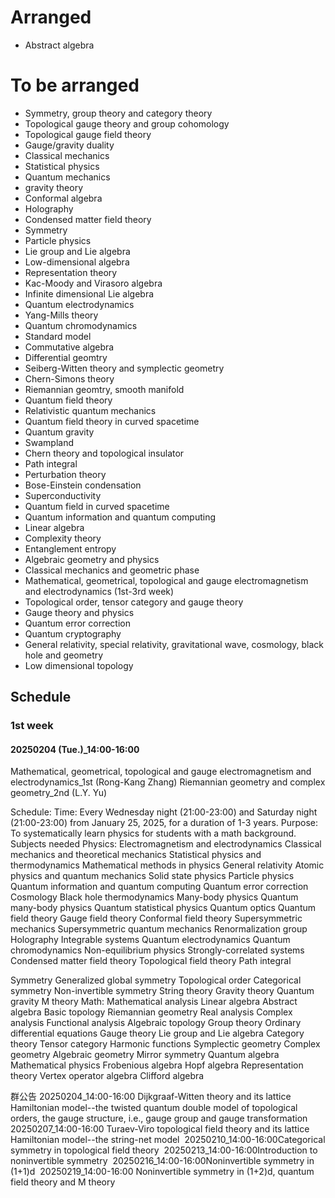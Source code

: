 # Arranged

* Abstract algebra

# To be arranged

* Symmetry, group theory and category theory
* Topological gauge theory and group cohomology
* Topological gauge field theory
* Gauge/gravity duality
* Classical mechanics
* Statistical physics
* Quantum mechanics
* gravity theory
* Conformal algebra
* Holography
* Condensed matter field theory
* Symmetry
* Particle physics
* Lie group and Lie algebra
* Low-dimensional algebra
* Representation theory
* Kac-Moody and Virasoro algebra
* Infinite dimensional Lie algebra
* Quantum electrodynamics
* Yang-Mills theory
* Quantum chromodynamics
* Standard model
* Commutative algebra
* Differential geomtry
* Seiberg-Witten theory and symplectic geometry
* Chern-Simons theory
* Riemannian geomtry, smooth manifold
* Quantum field theory
* Relativistic quantum mechanics
* Quantum field theory in curved spacetime
* Quantum gravity
* Swampland
* Chern theory and topological insulator
* Path integral
* Perturbation theory
* Bose-Einstein condensation
* Superconductivity
* Quantum field in curved spacetime
* Quantum information and quantum computing
* Linear algebra
* Complexity theory
* Entanglement entropy
* Algebraic geometry and physics
* Classical mechanics and geometric phase
* Mathematical, geometrical, topological and gauge electromagnetism and electrodynamics (1st-3rd week)
* Topological order, tensor category and gauge theory
* Gauge theory and physics
* Quantum error correction
* Quantum cryptography
* General relativity, special relativity, gravitational wave, cosmology, black hole and geometry
* Low dimensional topology

## Schedule

### 1st week

#### 20250204 (Tue.)\_14:00-16:00

Mathematical, geometrical, topological and gauge electromagnetism and electrodynamics\_1st (Rong-Kang Zhang)
Riemannian geometry and complex geometry\_2nd (L.Y. Yu)

Schedule:
Time:
Every Wednesday night (21:00-23:00) and Saturday night (21:00-23:00) from January 25, 2025, for a duration of 1-3 years.
Purpose:
To systematically learn physics for students with a math background.
Subjects needed
Physics:
Electromagnetism and electrodynamics
Classical mechanics and theoretical mechanics
Statistical physics and thermodynamics
Mathematical methods in physics
General relativity
Atomic physics and quantum mechanics
Solid state physics
Particle physics
Quantum information and quantum computing
Quantum error 
correction
Cosmology
Black hole thermodynamics
Many-body physics
Quantum many-body physics
Quantum statistical physics
Quantum optics
Quantum field theory
Gauge field theory
Conformal field theory
Supersymmetric mechanics
Supersymmetric quantum mechanics
Renormalization group
Holography
Integrable systems
Quantum electrodynamics
Quantum chromodynamics
Non-equilibrium physics
Strongly-correlated 
systems
Condensed matter field 
theory
Topological field theory
Path 
integral

Symmetry
Generalized global symmetry
Topological 
order
Categorical symmetry
Non-invertible 
symmetry
String theory
Gravity theory
Quantum gravity
M theory
Math:
Mathematical analysis
Linear algebra
Abstract algebra
Basic topology
Riemannian geometry
Real analysis
Complex analysis
Functional analysis
Algebraic topology
Group theory
Ordinary differential equations
Gauge theory
Lie group and Lie algebra
Category theory
Tensor category
Harmonic functions
Symplectic 
geometry
Complex geometry
Algebraic geometry
Mirror 
symmetry
Quantum 
algebra
Mathematical 
physics
Frobenious 
algebra
Hopf algebra
Representation 
theory
Vertex operator algebra
Clifford algebra

群公告
20250204_14:00-16:00
​Dijkgraaf-Witten theory and its lattice Hamiltonian model--the twisted quantum double model of topological orders, the gauge structure, i.e., gauge group and gauge transformation
​
​20250207_14:00-16:00
​Turaev-Viro topological field theory and its lattice Hamiltonian model--the string-net model
​
​20250210_14:00-16:00
​Categorical symmetry in topological field theory
​
​20250213_14:00-16:00
​Introduction to noninvertible symmetry
​
​20250216_14:00-16:00
​Noninvertible symmetry in (1+1)d
​
​20250219_14:00-16:00
​Noninvertible symmetry in (1+2)d, quantum field theory and M theory
